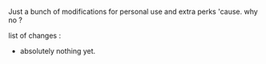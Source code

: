 Just a bunch of modifications for personal use and extra perks 'cause. why no ?

list of changes :

- absolutely nothing yet.
